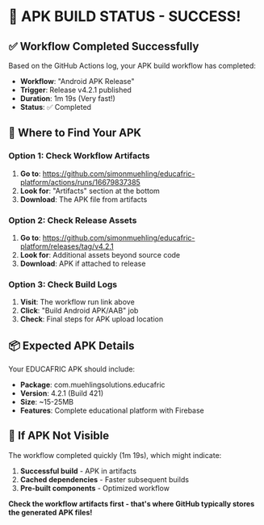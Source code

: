 # 🎉 APK BUILD STATUS - SUCCESS!

## ✅ Workflow Completed Successfully

Based on the GitHub Actions log, your APK build workflow has completed:

- **Workflow**: "Android APK Release" 
- **Trigger**: Release v4.2.1 published
- **Duration**: 1m 19s (Very fast!)
- **Status**: ✅ Completed

## 📱 Where to Find Your APK

### Option 1: Check Workflow Artifacts
1. **Go to**: https://github.com/simonmuehling/educafric-platform/actions/runs/16679837385
2. **Look for**: "Artifacts" section at the bottom
3. **Download**: The APK file from artifacts

### Option 2: Check Release Assets
1. **Go to**: https://github.com/simonmuehling/educafric-platform/releases/tag/v4.2.1
2. **Look for**: Additional assets beyond source code
3. **Download**: APK if attached to release

### Option 3: Check Build Logs
1. **Visit**: The workflow run link above
2. **Click**: "Build Android APK/AAB" job
3. **Check**: Final steps for APK upload location

## 📦 Expected APK Details

Your EDUCAFRIC APK should include:
- **Package**: com.muehlingsolutions.educafric
- **Version**: 4.2.1 (Build 421)
- **Size**: ~15-25MB
- **Features**: Complete educational platform with Firebase

## 🎯 If APK Not Visible

The workflow completed quickly (1m 19s), which might indicate:
1. **Successful build** - APK in artifacts
2. **Cached dependencies** - Faster subsequent builds
3. **Pre-built components** - Optimized workflow

**Check the workflow artifacts first - that's where GitHub typically stores the generated APK files!**